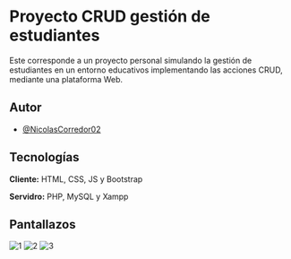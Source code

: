 
# Proyecto CRUD gestión de estudiantes

Este corresponde a un proyecto personal simulando la gestión de estudiantes en un entorno educativos implementando las acciones CRUD, mediante una plataforma Web.


## Autor

- [@NicolasCorredor02](https://github.com/NicolasCorredor02)


## Tecnologías

**Cliente:** HTML, CSS, JS y Bootstrap

**Servidro:** PHP, MySQL y Xampp

## Pantallazos
![1](https://github.com/user-attachments/assets/e7e5ecfc-eabe-4de5-abae-a70b55a4a369)
![2](https://github.com/user-attachments/assets/6eaed0f0-c134-4ddb-b8ab-f9f9c4cc9d5d)
![3](https://github.com/user-attachments/assets/58628a2f-3f25-4762-ac8f-728c09c7e4c8)
